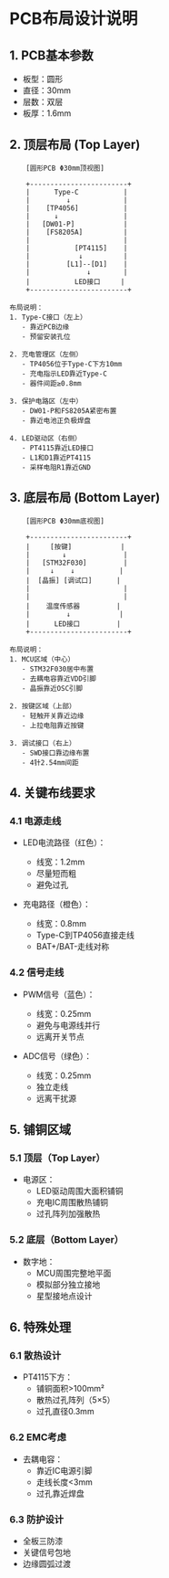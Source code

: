 # PCB布局设计说明

## 1. PCB基本参数
- 板型：圆形
- 直径：30mm
- 层数：双层
- 板厚：1.6mm

## 2. 顶层布局 (Top Layer)
```
    [圆形PCB Φ30mm顶视图]
    
    +------------------------+
    |      Type-C           |
    |         ↓             |
    |    [TP4056]           |
    |      ↓                |
    |   [DW01-P]            |
    |    [FS8205A]          |
    |                       |
    |           [PT4115]    |
    |            ↓          |
    |         [L1]--[D1]    |
    |              ↓        |
    |           LED接口     |
    +------------------------+

布局说明：
1. Type-C接口（左上）
   - 靠近PCB边缘
   - 预留安装孔位

2. 充电管理区（左侧）
   - TP4056位于Type-C下方10mm
   - 充电指示LED靠近Type-C
   - 器件间距≥0.8mm

3. 保护电路区（左中）
   - DW01-P和FS8205A紧密布置
   - 靠近电池正负极焊盘

4. LED驱动区（右侧）
   - PT4115靠近LED接口
   - L1和D1靠近PT4115
   - 采样电阻R1靠近GND
```

## 3. 底层布局 (Bottom Layer)
```
    [圆形PCB Φ30mm底视图]
    
    +------------------------+
    |     [按键]            |
    |        ↓              |
    |   [STM32F030]         |
    |     ↓    ↓           |
    |  [晶振] [调试口]      |
    |                       |
    |                       |
    |    温度传感器         |
    |         ↓            |
    |      LED接口         |
    +------------------------+

布局说明：
1. MCU区域（中心）
   - STM32F030居中布置
   - 去耦电容靠近VDD引脚
   - 晶振靠近OSC引脚

2. 按键区域（上部）
   - 轻触开关靠近边缘
   - 上拉电阻靠近按键

3. 调试接口（右上）
   - SWD接口靠边缘布置
   - 4针2.54mm间距
```

## 4. 关键布线要求

### 4.1 电源走线
- LED电流路径（红色）：
  * 线宽：1.2mm
  * 尽量短而粗
  * 避免过孔

- 充电路径（橙色）：
  * 线宽：0.8mm
  * Type-C到TP4056直接走线
  * BAT+/BAT-走线对称

### 4.2 信号走线
- PWM信号（蓝色）：
  * 线宽：0.25mm
  * 避免与电源线并行
  * 远离开关节点

- ADC信号（绿色）：
  * 线宽：0.25mm
  * 独立走线
  * 远离干扰源

## 5. 铺铜区域

### 5.1 顶层（Top Layer）
- 电源区：
  * LED驱动周围大面积铺铜
  * 充电IC周围散热铺铜
  * 过孔阵列加强散热

### 5.2 底层（Bottom Layer）
- 数字地：
  * MCU周围完整地平面
  * 模拟部分独立接地
  * 星型接地点设计

## 6. 特殊处理

### 6.1 散热设计
- PT4115下方：
  * 铺铜面积>100mm²
  * 散热过孔阵列（5×5）
  * 过孔直径0.3mm

### 6.2 EMC考虑
- 去耦电容：
  * 靠近IC电源引脚
  * 走线长度<3mm
  * 过孔靠近焊盘

### 6.3 防护设计
- 全板三防漆
- 关键信号包地
- 边缘圆弧过渡 